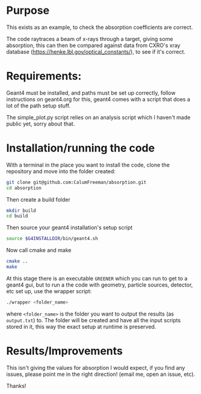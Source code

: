 # Purpose
This exists as an example, to check the absorption coefficients are correct. 

The code raytraces a beam of x-rays through a target, giving some absorption, this can then be compared against data from CXRO's xray database (https://henke.lbl.gov/optical_constants/), to see if it's correct.

# Requirements:

Geant4 must be installed, and paths must be set up correctly, follow instructions on geant4.org for this, geant4 comes with a script that does a lot of the path setup stuff.

The simple_plot.py script relies on an analysis script which I haven't made public yet, sorry about that.

# Installation/running the code

With a terminal in the place you want to install the code, clone the repository and move into the folder created:

``` sh
git clone git@github.com:CalumFreeman/absorption.git
cd absorption
```
Then create a build folder

``` sh
mkdir build
cd build
```
Then source your geant4 installation's setup script

``` sh
source $G4INSTALLDIR/bin/geant4.sh
```
Now call cmake and make

``` sh
cmake ..
make
```
At this stage there is an executable `GREENER` which you can run to get to a geant4 gui, but to run a the code with geometry, particle sources, detector, etc set up, use the wrapper script:

``` sh
./wrapper <folder_name>
```
where `<folder_name>` is the folder you want to output the results (as `output.txt`) to. The folder will be created and have all the input scripts stored in it, this way the exact setup at runtime is preserved.

# Results/Improvements
This isn't giving the values for absorption I would expect, if you find any issues, please point me in the right direction! (email me, open an issue, etc).

Thanks!
